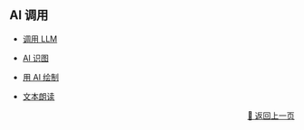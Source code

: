 ## AI 调用

- [调用 LLM](./call_llm-zh_CN.md)

- [AI 识图](./ai_vision-zh_CN.md)

- [用 AI 绘制](./ai_draw-zh_CN.md)

- [文本朗读](./tts-zh_CN.md)

<!-- - [Remote Chat] -->

<p align="right" >
  <a href="../../components/index-zh_CN.md">
    🔗 返回上一页
  </a>
</p>
